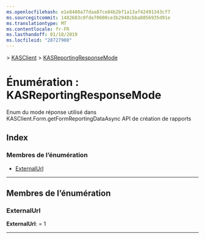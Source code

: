 ```yaml
---
ms.openlocfilehash: e1e8480a77daa87ce84b2bf1a13af42491343cf7
ms.sourcegitcommit: 1482683c0fde70600ce3b2948cbba8856935d91e
ms.translationtype: MT
ms.contentlocale: fr-FR
ms.lasthandoff: 01/18/2019
ms.locfileid: "28727900"
---
```

[](../README.md) > [KASClient](../modules/kasclient.md) > [KASReportingResponseMode](../enums/kasclient.kasreportingresponsemode.md)

# <a name="enumeration-kasreportingresponsemode"></a>Énumération : KASReportingResponseMode

Enum du mode réponse utilisé dans KASClient.Form.getFormReportingDataAsync API de création de rapports
## <a name="index"></a>Index

### <a name="enumeration-members"></a>Membres de l’énumération

* [ExternalUrl](kasclient.kasreportingresponsemode.md#externalurl)

---

## <a name="enumeration-members"></a>Membres de l’énumération

<a id="externalurl"></a>

###  <a name="externalurl"></a>ExternalUrl

**ExternalUrl**: = 1

___

